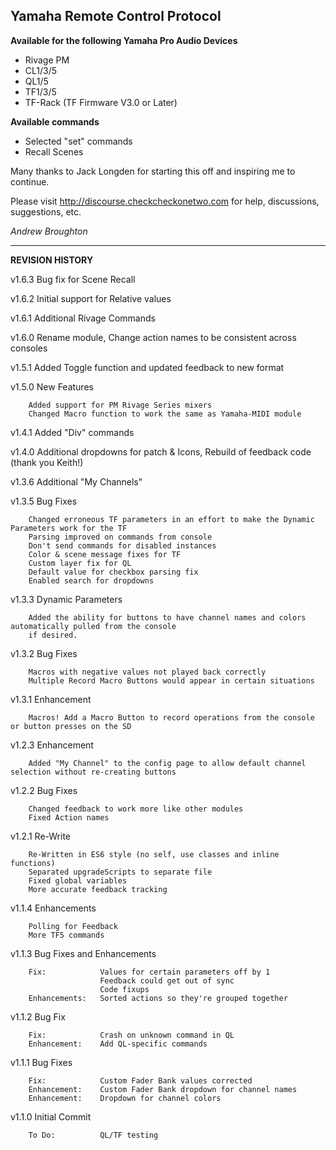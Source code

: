 ## Yamaha Remote Control Protocol

**Available for the following Yamaha Pro Audio Devices**

* Rivage PM
* CL1/3/5
* QL1/5
* TF1/3/5
* TF-Rack (TF Firmware V3.0 or Later)

**Available commands**

* Selected "set" commands
* Recall Scenes

Many thanks to Jack Longden for starting this off and inspiring me to continue.

Please visit http://discourse.checkcheckonetwo.com for help, discussions, suggestions, etc.

*Andrew Broughton*

---

**REVISION HISTORY**

v1.6.3  Bug fix for Scene Recall

v1.6.2  Initial support for Relative values

v1.6.1  Additional Rivage Commands

v1.6.0  Rename module, Change action names to be consistent across consoles
 
v1.5.1  Added Toggle function and updated feedback to new format

v1.5.0  New Features

        Added support for PM Rivage Series mixers
        Changed Macro function to work the same as Yamaha-MIDI module

v1.4.1  Added "Div" commands

v1.4.0  Additional dropdowns for patch & Icons, Rebuild of feedback code (thank you Keith!)

v1.3.6  Additional "My Channels"

v1.3.5  Bug Fixes

        Changed erroneous TF parameters in an effort to make the Dynamic Parameters work for the TF
        Parsing improved on commands from console
        Don't send commands for disabled instances
        Color & scene message fixes for TF
        Custom layer fix for QL
        Default value for checkbox parsing fix
        Enabled search for dropdowns

v1.3.3  Dynamic Parameters

        Added the ability for buttons to have channel names and colors automatically pulled from the console
        if desired.

v1.3.2  Bug Fixes

        Macros with negative values not played back correctly
        Multiple Record Macro Buttons would appear in certain situations

v1.3.1  Enhancement

        Macros! Add a Macro Button to record operations from the console or button presses on the SD

v1.2.3  Enhancement

        Added "My Channel" to the config page to allow default channel selection without re-creating buttons

v1.2.2  Bug Fixes

        Changed feedback to work more like other modules
        Fixed Action names

v1.2.1  Re-Write

        Re-Written in ES6 style (no self, use classes and inline functions)
        Separated upgradeScripts to separate file
        Fixed global variables
        More accurate feedback tracking

v1.1.4  Enhancements

        Polling for Feedback
        More TF5 commands

v1.1.3  Bug Fixes and Enhancements

        Fix:            Values for certain parameters off by 1
                        Feedback could get out of sync
                        Code fixups
        Enhancements:   Sorted actions so they're grouped together

v1.1.2  Bug Fix

        Fix:            Crash on unknown command in QL
        Enhancement:    Add QL-specific commands

v1.1.1  Bug Fixes
        
        Fix:            Custom Fader Bank values corrected
        Enhancement:    Custom Fader Bank dropdown for channel names
        Enhancement:    Dropdown for channel colors

v1.1.0  Initial Commit

        To Do:          QL/TF testing